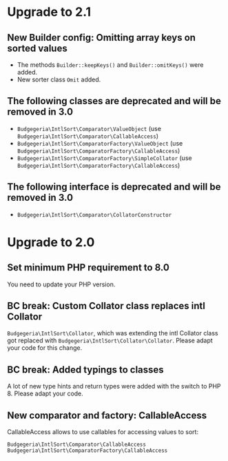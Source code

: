 # Upgrade to 2.1

## New Builder config: Omitting array keys on sorted values

* The methods `Builder::keepKeys()` and `Builder::omitKeys()` were added.
* New sorter class `Omit` added.

## The following classes are deprecated and will be removed in 3.0

* `Budgegeria\IntlSort\Comparator\ValueObject` (use `Budgegeria\IntlSort\Comparator\CallableAccess`)
* `Budgegeria\IntlSort\ComparatorFactory\ValueObject` (use `Budgegeria\IntlSort\ComparatorFactory\CallableAccess`)
* `Budgegeria\IntlSort\ComparatorFactory\SimpleCollator` (use `Budgegeria\IntlSort\ComparatorFactory\CallableAccess`)

## The following interface is deprecated and will be removed in 3.0

* `Budgegeria\IntlSort\Comparator\CollatorConstructor`

# Upgrade to 2.0

## Set minimum PHP requirement to 8.0

You need to update your PHP version.

## BC break: Custom Collator class replaces intl Collator 

`Budgegeria\IntlSort\Collator`, which was extending the intl Collator class got replaced with
`Budgegeria\IntlSort\Collator\Collator`. Please adapt your code for this change.

## BC break: Added typings to classes

A lot of new type hints and return types were added with the switch to PHP 8. Please adapt
your code.

## New comparator and factory: CallableAccess

CallableAccess allows to use callables for accessing values to sort:

`Budgegeria\IntlSort\Comparator\CallableAccess`
`Budgegeria\IntlSort\ComparatorFactory\CallableAccess`

